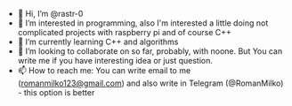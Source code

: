 - 👋 Hi, I’m @rastr-0
- 👀 I’m interested in programming, also I'm interested a little doing not complicated projects with raspberry pi and of course C++
- 🌱 I’m currently learning C++ and algorithms
- 💞️ I’m looking to collaborate on so far, probably, with noone. But You can write me if you have interesting idea or just question.
- 📫 How to reach me: You can write email to me (romanmilko123@gmail.com) and also write in Telegram (@RomanMilko) - this option is better

<!---
rastr-0/rastr-0 is a ✨ special ✨ repository because its `README.md` (this file) appears on your GitHub profile.
You can click the Preview link to take a look at your changes.
--->

